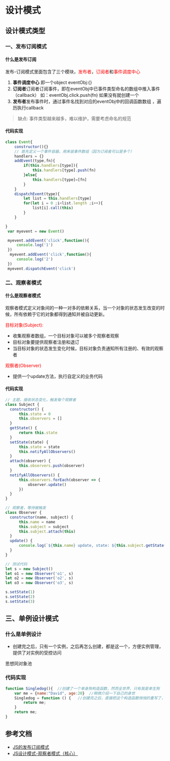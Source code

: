 # 设计模式

## 设计模式类型

### 一、发布订阅模式

#### 什么是发布订阅

发布-订阅模式里面包含了三个模块，<font color="red">发布者</font>，<font color="red">订阅者</font>和<font color="red">事件调度中心</font>

1. <b>事件调度中心</b> 即一个object eventObj:{}
2. <b>订阅者</b>订阅者订阅事件，即在eventObj中已事件类型命名的数组中推入事件（callback） 如：eventObj.click.push(fn) 如果没有就创建一个
2. <b>发布者</b>发布事件时，通过事件名找到对应的eventObj中的回调函数数组 ，遍历执行callback

>缺点: 事件类型越来越多，难以维护，需要考虑命名的规范

#### 代码实现

```javascript
class Event{
    constructor(){}
    // 首先定义一个事件容器，用来装事件数组（因为订阅者可以是多个）
    handlers = {}
    addEvent(type,fn){
        if(this.handlers[type]){
            this.handlers[type].push(fn)
        }else{
            this.handlers[type]=[fn]
        } 
    }
    dispatchEvent(type){
        let list = this.handlers[type]
        for(let i = 0 ;i<list.length ;i++){
            list[i].call(this)
        }
    }

}
 var myevent = new Event()

 myevent.addEvent('click',function(){
     console.log('1')
 })
  myevent.addEvent('click',function(){
     console.log('2')
 })
 myevent.dispatchEvent('click')

```

### 二、观察者模式

#### 什么是观察者模式

观察者模式定义对象间的一种一对多的依赖关系，当一个对象的状态发生改变的时候，所有依赖于它的对象都得到通知并被自动更新。

<font color='red'>目标对象(Subject):</font>

+ 收集观察者数组，一个目标对象可以被多个观察者观察
+ 目标对象要提供观察者注册和退订
+ 当目标对象的状态发生变化时候，目标对象负责通知所有注册的、有效的观察者

<font color='red'>观察者(Observer)</font>

+ 提供一个update方法，执行自定义的业务代码

#### 代码实现

```javascript
// 主题，接收状态变化，触发每个观察者
class Subject {
  constructor() {
      this.state = 0
      this.observers = []
  }
  getState() {
      return this.state
  }
  setState(state) {
      this.state = state
      this.notifyAllObservers()
  }
  attach(observer) {
      this.observers.push(observer)
  }
  notifyAllObservers() {
      this.observers.forEach(observer => {
          observer.update()
      })
  }
}

// 观察者，等待被触发
class Observer {
  constructor(name, subject) {
      this.name = name
      this.subject = subject
      this.subject.attach(this)
  }
  update() {
      console.log(`${this.name} update, state: ${this.subject.getState()}`)
  }
}

// 测试代码
let s = new Subject()
let o1 = new Observer('o1', s)
let o2 = new Observer('o2', s)
let o3 = new Observer('o3', s)

s.setState(1)
s.setState(2)
s.setState(3)

```

## 三、单例设计模式

### 什么是单例设计

+ 创建完之后，只有一个实例，之后再怎么创建，都是这一个，方便实例管理，提供了对实例的受控访问

思想同对象池

### 代码实现

```javascript
function Singledog(){  //创建了一个单身狗构造函数，然而全世界，只有我是单生狗
    var me = {name:"David", age:20}  //稍微介绍一下自己的身世
    Singledog = function () {   //创建完之后，直接把这个构造函数悄悄的重写了，利用闭包原理，偷偷的让全世界的单身狗变成我一个
        return me;
    }
    return me;
}
```

## 参考文档

+ [JS的发布订阅模式](https://www.cnblogs.com/suyuanli/p/9655699.html)
+ [JS设计模式-观察者模式（核心）](https://www.jianshu.com/p/ccd893c84424)